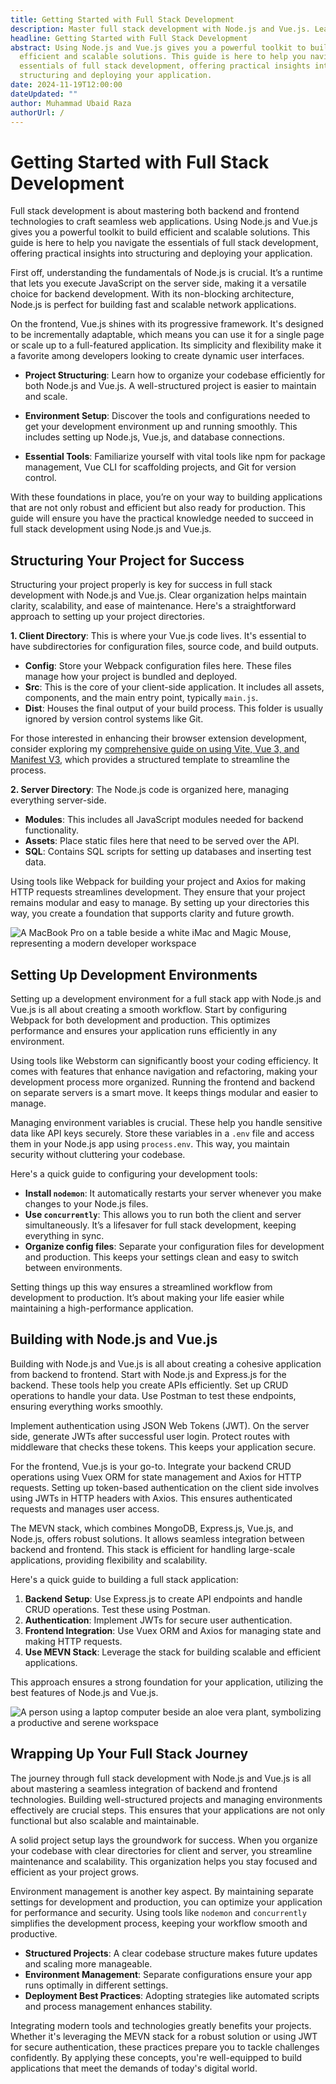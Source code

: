 ```yaml
---
title: Getting Started with Full Stack Development
description: Master full stack development with Node.js and Vue.js. Learn project structuring, environment setup, and best practices for building scalable web applications.
headline: Getting Started with Full Stack Development
abstract: Using Node.js and Vue.js gives you a powerful toolkit to build
  efficient and scalable solutions. This guide is here to help you navigate the
  essentials of full stack development, offering practical insights into
  structuring and deploying your application.
date: 2024-11-19T12:00:00
dateUpdated: ""
author: Muhammad Ubaid Raza
authorUrl: /
---
```


# Getting Started with Full Stack Development

Full stack development is about mastering both backend and frontend technologies to craft seamless web applications. Using Node.js and Vue.js gives you a powerful toolkit to build efficient and scalable solutions. This guide is here to help you navigate the essentials of full stack development, offering practical insights into structuring and deploying your application.

First off, understanding the fundamentals of Node.js is crucial. It’s a runtime that lets you execute JavaScript on the server side, making it a versatile choice for backend development. With its non-blocking architecture, Node.js is perfect for building fast and scalable network applications.

On the frontend, Vue.js shines with its progressive framework. It's designed to be incrementally adaptable, which means you can use it for a single page or scale up to a full-featured application. Its simplicity and flexibility make it a favorite among developers looking to create dynamic user interfaces.

- **Project Structuring**: Learn how to organize your codebase efficiently for both Node.js and Vue.js. A well-structured project is easier to maintain and scale.

- **Environment Setup**: Discover the tools and configurations needed to get your development environment up and running smoothly. This includes setting up Node.js, Vue.js, and database connections.

- **Essential Tools**: Familiarize yourself with vital tools like npm for package management, Vue CLI for scaffolding projects, and Git for version control.

With these foundations in place, you’re on your way to building applications that are not only robust and efficient but also ready for production. This guide will ensure you have the practical knowledge needed to succeed in full stack development using Node.js and Vue.js.

## Structuring Your Project for Success

Structuring your project properly is key for success in full stack development with Node.js and Vue.js. Clear organization helps maintain clarity, scalability, and ease of maintenance. Here's a straightforward approach to setting up your project directories.

**1. Client Directory**: This is where your Vue.js code lives. It's essential to have subdirectories for configuration files, source code, and build outputs.

- **Config**: Store your Webpack configuration files here. These files manage how your project is bundled and deployed.
- **Src**: This is the core of your client-side application. It includes all assets, components, and the main entry point, typically `main.js`.
- **Dist**: Houses the final output of your build process. This folder is usually ignored by version control systems like Git.

For those interested in enhancing their browser extension development, consider exploring my [comprehensive guide on using Vite, Vue 3, and Manifest V3](https://mubaidr.js.org/blog/3-vite-vue3-browser-extension-v3/), which provides a structured template to streamline the process.

**2. Server Directory**: The Node.js code is organized here, managing everything server-side.

- **Modules**: This includes all JavaScript modules needed for backend functionality.
- **Assets**: Place static files here that need to be served over the API.
- **SQL**: Contains SQL scripts for setting up databases and inserting test data.

Using tools like Webpack for building your project and Axios for making HTTP requests streamlines development. They ensure that your project remains modular and easy to manage. By setting up your directories this way, you create a foundation that supports clarity and future growth.

![A MacBook Pro on a table beside a white iMac and Magic Mouse, representing a modern developer workspace](https://api.macawhq.com/images/d0b1bbe0-28af-4c3a-a083-3085a7764ca9#d0b1bbe0-28af-4c3a-a083-3085a7764ca9)

## Setting Up Development Environments

Setting up a development environment for a full stack app with Node.js and Vue.js is all about creating a smooth workflow. Start by configuring Webpack for both development and production. This optimizes performance and ensures your application runs efficiently in any environment.

Using tools like Webstorm can significantly boost your coding efficiency. It comes with features that enhance navigation and refactoring, making your development process more organized. Running the frontend and backend on separate servers is a smart move. It keeps things modular and easier to manage.

Managing environment variables is crucial. These help you handle sensitive data like API keys securely. Store these variables in a `.env` file and access them in your Node.js app using `process.env`. This way, you maintain security without cluttering your codebase.

Here's a quick guide to configuring your development tools:

- **Install `nodemon`**: It automatically restarts your server whenever you make changes to your Node.js files.
- **Use `concurrently`**: This allows you to run both the client and server simultaneously. It’s a lifesaver for full stack development, keeping everything in sync.
- **Organize config files**: Separate your configuration files for development and production. This keeps your settings clean and easy to switch between environments.

Setting things up this way ensures a streamlined workflow from development to production. It’s about making your life easier while maintaining a high-performance application.

## Building with Node.js and Vue.js

Building with Node.js and Vue.js is all about creating a cohesive application from backend to frontend. Start with Node.js and Express.js for the backend. These tools help you create APIs efficiently. Set up CRUD operations to handle your data. Use Postman to test these endpoints, ensuring everything works smoothly.

Implement authentication using JSON Web Tokens (JWT). On the server side, generate JWTs after successful user login. Protect routes with middleware that checks these tokens. This keeps your application secure.

For the frontend, Vue.js is your go-to. Integrate your backend CRUD operations using Vuex ORM for state management and Axios for HTTP requests. Setting up token-based authentication on the client side involves using JWTs in HTTP headers with Axios. This ensures authenticated requests and manages user access.

The MEVN stack, which combines MongoDB, Express.js, Vue.js, and Node.js, offers robust solutions. It allows seamless integration between backend and frontend. This stack is efficient for handling large-scale applications, providing flexibility and scalability.

Here's a quick guide to building a full stack application:

1. **Backend Setup**: Use Express.js to create API endpoints and handle CRUD operations. Test these using Postman.
2. **Authentication**: Implement JWTs for secure user authentication.
3. **Frontend Integration**: Use Vuex ORM and Axios for managing state and making HTTP requests.
4. **Use MEVN Stack**: Leverage the stack for building scalable and efficient applications.

This approach ensures a strong foundation for your application, utilizing the best features of Node.js and Vue.js.

![A person using a laptop computer beside an aloe vera plant, symbolizing a productive and serene workspace](https://api.macawhq.com/images/426f18da-e135-4e7e-b0e0-f2c7c1ac72fe#426f18da-e135-4e7e-b0e0-f2c7c1ac72fe)

## Wrapping Up Your Full Stack Journey

The journey through full stack development with Node.js and Vue.js is all about mastering a seamless integration of backend and frontend technologies. Building well-structured projects and managing environments effectively are crucial steps. This ensures that your applications are not only functional but also scalable and maintainable.

A solid project setup lays the groundwork for success. When you organize your codebase with clear directories for client and server, you streamline maintenance and scalability. This organization helps you stay focused and efficient as your project grows.

Environment management is another key aspect. By maintaining separate settings for development and production, you can optimize your application for performance and security. Using tools like `nodemon` and `concurrently` simplifies the development process, keeping your workflow smooth and productive.

- **Structured Projects**: A clear codebase structure makes future updates and scaling more manageable.
- **Environment Management**: Separate configurations ensure your app runs optimally in different settings.
- **Deployment Best Practices**: Adopting strategies like automated scripts and process management enhances stability.

Integrating modern tools and technologies greatly benefits your projects. Whether it's leveraging the MEVN stack for a robust solution or using JWT for secure authentication, these practices prepare you to tackle challenges confidently. By applying these concepts, you're well-equipped to build applications that meet the demands of today's digital world.

